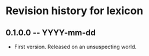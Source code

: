 # Revision history for lexicon

## 0.1.0.0  -- YYYY-mm-dd

* First version. Released on an unsuspecting world.
